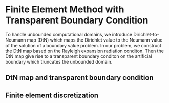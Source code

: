 # Finite Element Method with Transparent Boundary Condition

To handle unbounded computational domains, we introduce Dirichlet-to-Neumann 
map (DtN) which maps the Dirichlet value to the Neumann value of the solution 
of a boundary value problem. In our problem, we construct the DtN map based on 
the Rayleigh expansion radiation conditon. Then the DtN map give rise to a transparent 
boundary conditon on the artificial boundary which truncates the unbounded domain.

## DtN map and transparent boundary condition

## Finite element discretization